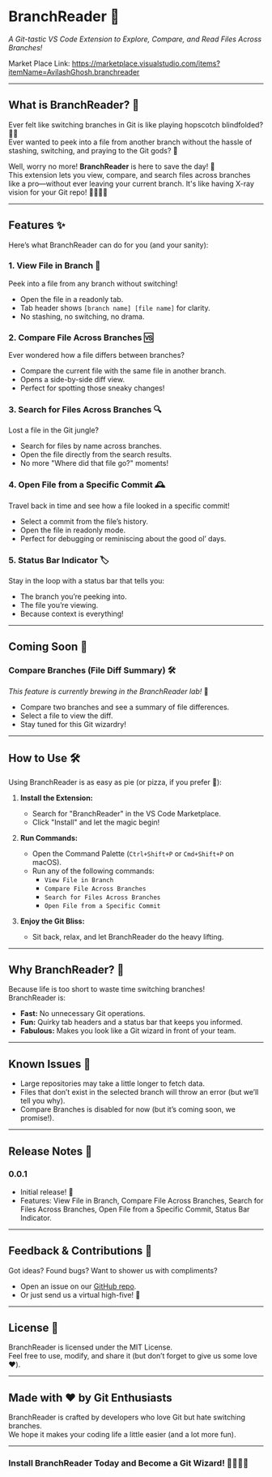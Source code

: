 # **BranchReader** 🚀  
_A Git-tastic VS Code Extension to Explore, Compare, and Read Files Across Branches!_

Market Place Link: https://marketplace.visualstudio.com/items?itemName=AvilashGhosh.branchreader

---

## **What is BranchReader?** 🤔  
Ever felt like switching branches in Git is like playing hopscotch blindfolded? 🕵️‍♂️  
Ever wanted to peek into a file from another branch without the hassle of stashing, switching, and praying to the Git gods? 🙏  

Well, worry no more! **BranchReader** is here to save the day! 🌟  
This extension lets you view, compare, and search files across branches like a pro—without ever leaving your current branch. It's like having X-ray vision for your Git repo! 🦸‍♀️🦸‍♂️  

---

## **Features** ✨  
Here’s what BranchReader can do for you (and your sanity):  

### **1. View File in Branch** 📂  
Peek into a file from any branch without switching!  
- Open the file in a readonly tab.  
- Tab header shows `[branch name] [file name]` for clarity.  
- No stashing, no switching, no drama.  

### **2. Compare File Across Branches** 🆚  
Ever wondered how a file differs between branches?  
- Compare the current file with the same file in another branch.  
- Opens a side-by-side diff view.  
- Perfect for spotting those sneaky changes!  

### **3. Search for Files Across Branches** 🔍  
Lost a file in the Git jungle?  
- Search for files by name across branches.  
- Open the file directly from the search results.  
- No more "Where did that file go?" moments!  

### **4. Open File from a Specific Commit** 🕰️  
Travel back in time and see how a file looked in a specific commit!  
- Select a commit from the file’s history.  
- Open the file in readonly mode.  
- Perfect for debugging or reminiscing about the good ol’ days.  

### **5. Status Bar Indicator** 🏷️  
Stay in the loop with a status bar that tells you:  
- The branch you’re peeking into.  
- The file you’re viewing.  
- Because context is everything!  

---

## **Coming Soon** 🚧  
### **Compare Branches (File Diff Summary)** 🛠️  
_This feature is currently brewing in the BranchReader lab!_ 🧪  
- Compare two branches and see a summary of file differences.  
- Select a file to view the diff.  
- Stay tuned for this Git wizardry!  

---

## **How to Use** 🛠️  
Using BranchReader is as easy as pie (or pizza, if you prefer 🍕):  

1. **Install the Extension:**  
   - Search for "BranchReader" in the VS Code Marketplace.  
   - Click "Install" and let the magic begin!  

2. **Run Commands:**  
   - Open the Command Palette (`Ctrl+Shift+P` or `Cmd+Shift+P` on macOS).  
   - Run any of the following commands:  
     - `View File in Branch`  
     - `Compare File Across Branches`  
     - `Search for Files Across Branches`  
     - `Open File from a Specific Commit`  

3. **Enjoy the Git Bliss:**  
   - Sit back, relax, and let BranchReader do the heavy lifting.  

---

## **Why BranchReader?** 🤩  
Because life is too short to waste time switching branches!  
BranchReader is:  
- **Fast:** No unnecessary Git operations.  
- **Fun:** Quirky tab headers and a status bar that keeps you informed.  
- **Fabulous:** Makes you look like a Git wizard in front of your team.  

---

## **Known Issues** 🐛  
- Large repositories may take a little longer to fetch data.  
- Files that don’t exist in the selected branch will throw an error (but we’ll tell you why).  
- Compare Branches is disabled for now (but it’s coming soon, we promise!).  

---

## **Release Notes** 📝  

### **0.0.1**  
- Initial release! 🎉  
- Features: View File in Branch, Compare File Across Branches, Search for Files Across Branches, Open File from a Specific Commit, Status Bar Indicator.  

---

## **Feedback & Contributions** 💌  
Got ideas? Found bugs? Want to shower us with compliments?  
- Open an issue on our [GitHub repo](#).  
- Or just send us a virtual high-five! 🙌  

---

## **License** 📜  
BranchReader is licensed under the MIT License.  
Feel free to use, modify, and share it (but don’t forget to give us some love ❤️).  

---

## **Made with ❤️ by Git Enthusiasts**  
BranchReader is crafted by developers who love Git but hate switching branches.  
We hope it makes your coding life a little easier (and a lot more fun).  

---

### **Install BranchReader Today and Become a Git Wizard! 🧙‍♂️🧙‍♀️**